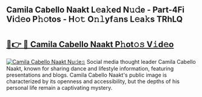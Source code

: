 ## Camila Cabello Naakt L𝚎a𝚔ed N𝚞𝚍e - Part-4Fi Vi𝚍𝚎o P𝚑𝚘tos - H𝚘𝚝 O𝚗𝚕yf𝚊ns L𝚎a𝚔s TRhLQ

# <h2><a href="http://kf8d3v.oniu.top/?m=Camila+Cabello+Naakt">🔗👉 🔴 Camila Cabello Naakt P𝚑ot𝚘𝚜 V𝚒d𝚎o</a></h2>

[![Camila Cabello Naakt Nu𝚍e𝚜](https://i.imgur.com/0qMVB7G.gif)](http://kf8d3v.oniu.top/?m=Camila+Cabello+Naakt)
Social media thought leader Camila Cabello Naakt, known for sharing dance and lifestyle information, featuring presentations and blogs. Camila Cabello Naakt's public image is characterized by its openness and accessibility, but the depths of his personal life remain a captivating mystery.  
